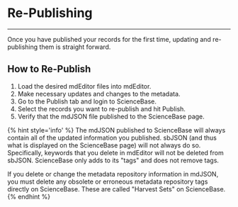 # Re-Publishing

---

Once you have published your records for the first time, updating and re-publishing them is straight forward.

## How to Re-Publish

1. Load the desired mdEditor files into mdEditor.
2. Make necessary updates and changes to the metadata.
3. Go to the Publish tab and login to ScienceBase.
4. Select the records you want to re-publish and hit Publish.
5. Verify that the mdJSON file published to the ScienceBase page.

{% hint style='info' %} The mdJSON published to ScienceBase will always contain all of the updated information you published. sbJSON \(and thus what is displayed on the ScienceBase page\) will not always do so. Specifically, keywords that you delete in mdEditor will not be deleted from sbJSON. ScienceBase only adds to its "tags" and does not remove tags.

If you delete or change the metadata repository information in mdJSON, you must delete any obsolete or erroneous metadata repository tags directly on ScienceBase. These are called "Harvest Sets" on ScienceBase.{% endhint %}




